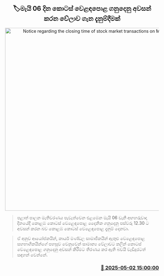 <p align='center'><b><h2 align='center' title='Notice regarding the closing time of stock market transactions on May 06th'>🏷මැයි 06 දින කොටස් ‍වෙළඳපොළ ගනුදෙනු අවසන් කරන වේලාව ගැන දැනුම්දීමක්</h2></b></p>
<p align='center'><img src='https://helakuru.sgp1.cdn.digitaloceanspaces.com/esana/images/lib/cse-stock.jpg' width='600' alt='Notice regarding the closing time of stock market transactions on May 06th'></p>

> පළාත් පාලන මැතිවරණය පැවැත්වෙන එළඹෙන මැයි 06 වැනි අඟහරුවාදා දිනයේදී කොළඹ කොටස් වෙළෙඳපොළ දෛනික ගනුදෙනු පස්වරු 12.30 ට අවසන් කරන බව කොළඹ කොටස් වෙළෙඳපොළ දැනුම් දෙනවා.

> ඒ අනුව ආයෝජකයින්, කාර්ය මණ්ඩල සාමාජිකයින් ඇතුළු වෙළෙඳපොළ සහභාගිකයින්ගේ පහසුව වෙනුවෙන් සාමාන්‍ය වේලාවට කලින් කොටස් වෙළෙඳපොළ ගනුදෙනු අවසන් කිරීමට තීරණය කර ඇති බවයි වැඩිදුරටත් සඳහන් වෙන්නේ.



<h3 align='right'><a href='https://www.helakuru.lk/esana/p/109742/'>📅 2025-05-02 15:00:00</a></h3>
